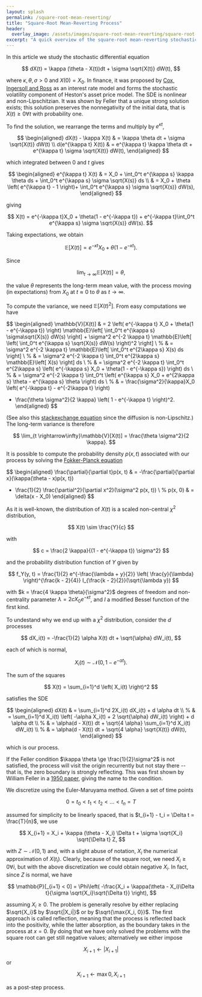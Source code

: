 ```yaml
---
layout: splash
permalink: /square-root-mean-reverting/
title: "Square-Root Mean-Reverting Process"
header:
  overlay_image: /assets/images/square-root-mean-reverting/square-root-mean-reverting-splash.jpeg
excerpt: "A quick overview of the square-root mean-reverting stochastic differential equation"
---
```


In this article we study the stochastic differential equation

$$
dX(t) = \kappa (\theta - X(t))dt + \sigma \sqrt{X(t)} dW(t),
$$

where $\kappa, \theta, \sigma > 0$ and $X(0) = X_0$. In finance, it was proposed by [Cox, Ingersoll and Ross](https://en.wikipedia.org/wiki/Cox%E2%80%93Ingersoll%E2%80%93Ross_model) as an interest rate model and forms the stochastic volatility component of Heston's asset price model. The SDE is nonlinear and non-Lipschitzian. It was shown by Feller that a unique strong solution exists; this solution preserves the nonnegativity of the initial data, that is $X(t) \ge 0 \forall t$ with probability one.


To find the solution, we rearrange the terms and multiply by $e^{\kappa t}$,

$$
\begin{aligned}
dX(t) - \kappa X(t) & = \kappa \theta dt + \sigma \sqrt{X(t)} dW(t) \\
d(e^{\kappa t} X(t)) & = e^{\kappa t} \kappa \theta dt + e^{\kappa t} \sigma \sqrt{X(t)} dW(t),
\end{aligned}
$$

which integrated between 0 and $t$ gives

$$
\begin{aligned}
e^{\kappa t} X(t) & = X_0 + \int_0^t e^{\kappa s} \kappa \theta ds + \int_0^t e^{\kappa s} \sigma \sqrt{X(s)} ds \\
& = X_0 + \theta \left( e^{\kappa t} - 1 \right)+ \int_0^t e^{\kappa s} \sigma \sqrt{X(s)} dW(s),
\end{aligned}
$$

giving

$$
X(t) = e^{-\kappa t}X_0 + \theta(1 - e^{-\kappa t}) + e^{-\kappa t}\int_0^t e^{\kappa s} \sigma \sqrt{X(s)} dW(s).
$$

Taking expectations, we obtain

$$
\mathbb{E}[X(t)] = e^{-\kappa t} X_0 + \theta(1 - e^{-\kappa t}).
$$

Since

$$
\lim_{t\rightarrow\infty} \mathbb{E}[X(t)] = \theta,
$$

the value $\theta$ represents the long-term mean value, with the process moving (in expectations) from $X_0$ at $t \approx 0$ to $\theta$ as $t \rightarrow\infty$.

To compute the variance, we need $\mathbb{E}[X(t)^2]$. From easy computations we have

$$
\begin{aligned}
\mathbb{V}[X(t)] & = 2 \left( e^{-\kappa t} X_0 + \theta(1 - e^{-\kappa t}) \right)
\mathbb{E}\left[
\int_0^t e^{\kappa s} \sigma\sqrt{X(s)} dW(s)
\right] +
\sigma^2 e^{-2 \kappa t} \mathbb{E}\left[ \left(
\int_0^t e^{\kappa s} \sqrt{X(s)} dW(s) \right)^2
\right] \\
%
& = \sigma^2 e^{-2 \kappa t} \mathbb{E}\left[
    \int_0^t e^{2\kappa s} X(s) ds
\right] \\
%
& = \sigma^2 e^{-2 \kappa t} \int_0^t e^{2\kappa s} \mathbb{E}\left[ X(s) \right] ds \\
%
& = \sigma^2 e^{-2 \kappa t} \int_0^t e^{2\kappa s} \left( e^{-\kappa s} X_0 + \theta(1 - e^{-\kappa s}) \right) ds \\
%
& = \sigma^2 e^{-2 \kappa t} \int_0^t \left( e^{\kappa s} X_0 + e^{2\kappa s} \theta - e^{\kappa s} \theta \right) ds \\
%
& = \frac{\sigma^2}{\kappa}X_0 \left( e^{-\kappa t} - e^{-2\kappa t} \right)
   + \frac{\theta \sigma^2}{2 \kappa} \left( 1 - e^{-\kappa t} \right)^2.
\end{aligned}
$$

(See also this [stackexchange equation](https://math.stackexchange.com/questions/944181/) since
the diffusion is non-Lipschitz.)
The long-term variance is therefore

$$
\lim_{t \rightarrow\infty}\mathbb{V}[X(t)] = \frac{\theta \sigma^2}{2 \kappa}.
$$

It is possible to compute the probability density $p(x, t)$ associated with our process by solving the [Fokker-Planck equation](https://en.wikipedia.org/wiki/Fokker%E2%80%93Planck_equation)

$$
\begin{aligned}
\frac{\partial}{\partial t}p(x, t) & =
-\frac{\partial}{\partial x}(\kappa(\theta - x)p(x, t))
+ \frac{1}{2} \frac{\partial^2}{\partial x^2}(\sigma^2 p(x, t)) \\
%
p(x, 0) & = \delta(x - X_0)
\end{aligned}
$$

As it is well-known, the distribution of $X(t)$ is a scaled non-central $\chi^2$ distribution,

$$
X(t) \sim \frac{Y}{c}
$$

with

$$
c = \frac{2 \kappa}{(1 - e^{-\kappa t}) \sigma^2}
$$

and the probability distribution function of $Y$ given by

$$
f_Y(y, t) = \frac{1}{2}
e^{-\frac{\lambda + y}{2}}
\left( \frac{y}{\lambda} \right)^{\frac{k - 2}{4}}
I_{\frac{k - 2}{2}}(\sqrt{\lambda y})
$$

with $k = \frac{4 \kappa \theta}{\sigma^2}$ degrees of freedom and non-centrality parameter $\lambda = 2 c X_0 e^{-\kappa t}$, and $I$ a modified Bessel function of the first kind.

To undestand why we end up with a $\chi^2$ distribution, consider the $d$ processes

$$
dX_i(t) = -\frac{1}{2} \alpha X(t) dt + \sqrt{\alpha} dW_i(t),
$$

each of which is normal,

$$
X_i(t) \sim \mathcal{N} \left(0, 1 - e^{-\alpha t} \right).
$$

The sum of the squares

$$
X(t) = \sum_{i=1}^d \left( X_i(t) \right)^2
$$

satisfies the SDE

$$
\begin{aligned}
dX(t) & = \sum_{i=1}^d 2X_i(t) dX_i(t) + d \alpha dt \\
%
& = \sum_{i=1}^d X_i(t) \left( -\alpha X_i(t) + 2 \sqrt{\alpha} dW_i(t) \right) + d \alpha dt \\
%
& = \alpha(d - X(t)) dt + \sqrt{4 \alpha} \sum_{i=1}^d X_i(t) dW_i(t) \\
%
& = \alpha(d - X(t)) dt + \sqrt{4 \alpha} \sqrt{X(t)} dW(t),
\end{aligned}
$$

which is our process. 

If the Feller condition $\kappa \theta \ge \frac{1}{2}\sigma^2$ is not satisfied, the process will visit the origin recurrently but not stay there -- that is, the zero boundary is strongly reflecting. This was first shown by William Feller in a [1950 paper](https://www.jstor.org/stable/1969318), giving the name to the condition.

We discretize using the Euler-Maruyama method. Given a set of time points

$$
0 = t_0 < t_1 < t_2 < \ldots < t_n = T
$$

assumed for simplicity to be linearly spaced, that is $t_{i+1} - t_i = \Delta t = \frac{T}{n}$, we use

$$
X_{i+1} = X_i + \kappa (\theta - X_i) \Delta t + \sigma \sqrt{X_i} \sqrt{\Delta t} Z, 
$$

with $Z \sim \mathcal{N}(0, 1)$ and, with a slight abuse of notation, $X_i$ the numerical approximation of $X(t_i)$. Clearly, because of the square root, we need $X_i \geq 0 \forall i$, but with the above discretization we could obtain negative $X_i$. In fact, since $Z$ is normal, we have

$$
\mathbb{P}[_{i+1} < 0] = \Phi\left(
-\frac{X_i + \kappa(\theta - X_i)\Delta t}{\sigma \sqrt{X_i}\sqrt{\Delta t}}
\right),
$$

assuming $X_i \ge 0$. The problem is generally resolve by either replacing $\sqrt{X_i}$ by
$\sqrt{|X_i|}$ or by $\sqrt{\max{X_i, 0}}$. The first approach is called reflection, meaning that the process is reflected back into the positivity, while the latter absorption, as the boundary takes in the process at $x=0$. By doing that we have only solved the problems with the square root can get still negative values; alternatively we either impose

$$
X_{i+1} \leftarrow |X_{i+1}|
$$

or

$$
X_{i+1} \leftarrow \max{0, X_{i+1}}
$$

as a post-step process.
